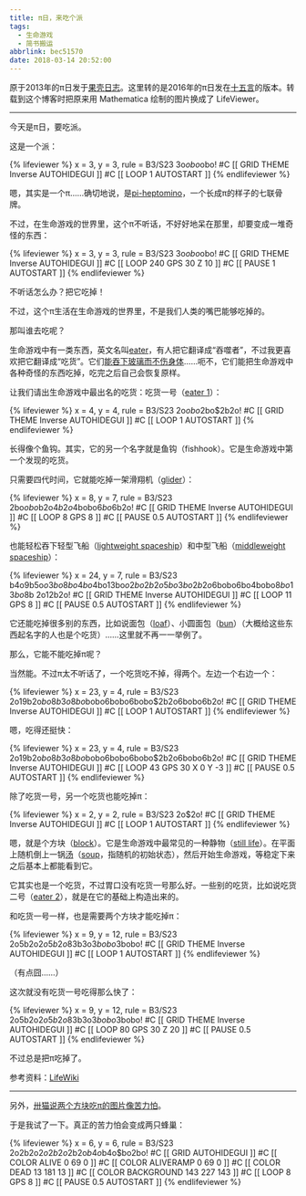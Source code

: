 ```yaml
---
title: π日，来吃个派
tags:
  - 生命游戏
  - 简书搬运
abbrlink: bec51570
date: 2018-03-14 20:52:00
---
```


原于2013年的π日发于[果壳日志](https://www.guokr.com/blog/440686/)。这里转的是2016年的π日发在[十五言](http://www.15yan.com/story/8PQQ46j2f0q/)的版本。转载到这个博客时把原来用 Mathematica 绘制的图片换成了 LifeViewer。

---

今天是π日，要吃派。

这是一个派：

{% lifeviewer %}
x = 3, y = 3, rule = B3/S23
3o$obo$obo!
#C [[ GRID THEME Inverse AUTOHIDEGUI ]]
#C [[ LOOP 1 AUTOSTART ]]
{% endlifeviewer %}

<!-- more -->

嗯，其实是一个π……确切地说，是[pi-heptomino](http://www.conwaylife.com/wiki/Pi)，一个长成π的样子的七联骨牌。

不过，在生命游戏的世界里，这个π不听话，不好好地呆在那里，却要变成一堆奇怪的东西：

{% lifeviewer %}
x = 3, y = 3, rule = B3/S23
3o$obo$obo!
#C [[ GRID THEME Inverse AUTOHIDEGUI ]]
#C [[ LOOP 240 GPS 30 Z 10 ]]
#C [[ PAUSE 1 AUTOSTART ]]
{% endlifeviewer %}

不听话怎么办？把它吃掉！

不过，这个π生活在生命游戏的世界里，不是我们人类的嘴巴能够吃掉的。

那叫谁去吃呢？

生命游戏中有一类东西，英文名叫[eater](http://www.conwaylife.com/wiki/Eater)，有人把它翻译成“吞噬者”，不过我更喜欢把它翻译成“吃货”。它们[能吞下玻璃而不伤身体](https://en.wikipedia.org/wiki/I_Can_Eat_Glass)……呃不，它们能把生命游戏中各种奇怪的东西吃掉，吃完之后自己会恢复原样。

让我们请出生命游戏中最出名的吃货：吃货一号（[eater 1](https://en.wikipedia.org/wiki/I_Can_Eat_Glass)）：

{% lifeviewer %}
x = 4, y = 4, rule = B3/S23
2o$obo$2bo$2b2o!
#C [[ GRID THEME Inverse AUTOHIDEGUI ]]
#C [[ LOOP 1 AUTOSTART ]]
{% endlifeviewer %}

长得像个鱼钩。其实，它的另一个名字就是鱼钩（fishhook）。它是生命游戏中第一个发现的吃货。

只需要四代时间，它就能吃掉一架滑翔机（[glider](http://www.conwaylife.com/wiki/Glider)）：

{% lifeviewer %}
x = 8, y = 7, rule = B3/S23
2bo$obo$b2o$4b2o$4bobo$6bo$6b2o!
#C [[ GRID THEME Inverse AUTOHIDEGUI ]]
#C [[ LOOP 8 GPS 8 ]]
#C [[ PAUSE 0.5 AUTOSTART ]]
{% endlifeviewer %}

也能轻松吞下轻型飞船（[lightweight spaceship](http://www.conwaylife.com/wiki/LWSS)）和中型飞船（[middleweight spaceship](http://www.conwaylife.com/wiki/Middleweight_spaceship)）：

{% lifeviewer %}
x = 24, y = 7, rule = B3/S23
b4o9b5o$o3bo8bo4bo$4bo13bo$o2bo2b2o5bo3bo2b2o$6bobo6bo4bobo$8bo13bo$8b
2o12b2o!
#C [[ GRID THEME Inverse AUTOHIDEGUI ]]
#C [[ LOOP 11 GPS 8 ]]
#C [[ PAUSE 0.5 AUTOSTART ]]
{% endlifeviewer %}

它还能吃掉很多别的东西，比如说面包（[loaf](http://www.conwaylife.com/wiki/Loaf)）、小圆面包（[bun](http://www.conwaylife.com/wiki/Bun)）（大概给这些东西起名字的人也是个吃货）……这里就不再一一举例了。

那么，它能不能吃掉π呢？

当然能。不过π太不听话了，一个吃货吃不掉，得两个。左边一个右边一个：

{% lifeviewer %}
x = 23, y = 4, rule = B3/S23
2o19b2o$bo8b3o8bo$bobo6bobo6bobo$2b2o6bobo6b2o!
#C [[ GRID THEME Inverse AUTOHIDEGUI ]]
#C [[ LOOP 1 AUTOSTART ]]
{% endlifeviewer %}

嗯，吃得还挺快：

{% lifeviewer %}
x = 23, y = 4, rule = B3/S23
2o19b2o$bo8b3o8bo$bobo6bobo6bobo$2b2o6bobo6b2o!
#C [[ GRID THEME Inverse AUTOHIDEGUI ]]
#C [[ LOOP 43 GPS 30 X 0 Y -3 ]]
#C [[ PAUSE 0.5 AUTOSTART ]]
{% endlifeviewer %}

除了吃货一号，另一个吃货也能吃掉π：

{% lifeviewer %}
x = 2, y = 2, rule = B3/S23
2o$2o!
#C [[ GRID THEME Inverse AUTOHIDEGUI ]]
#C [[ LOOP 1 AUTOSTART ]]
{% endlifeviewer %}

嗯，就是个方块（[block](http://www.conwaylife.com/wiki/Block)）。它是生命游戏中最常见的一种静物（[still life](http://www.conwaylife.com/wiki/Still_life)）。在平面上随机倒上一锅[汤](http://www.guokr.com/post/655824/)（[soup](http://www.conwaylife.com/wiki/Soup)，指随机的初始状态），然后开始生命游戏，等稳定下来之后基本上都能看到它。

它其实也是一个吃货，不过胃口没有吃货一号那么好。一些别的吃货，比如说吃货二号（[eater 2](http://www.conwaylife.com/wiki/Eater_2)），就是在它的基础上构造出来的。

和吃货一号一样，也是需要两个方块才能吃掉π：

{% lifeviewer %}
x = 9, y = 12, rule = B3/S23
2o5b2o$2o5b2o8$3b3o$3bobo$3bobo!
#C [[ GRID THEME Inverse AUTOHIDEGUI ]]
#C [[ LOOP 1 AUTOSTART ]]
{% endlifeviewer %}

（有点囧……）

这次就没有吃货一号吃得那么快了：

{% lifeviewer %}
x = 9, y = 12, rule = B3/S23
2o5b2o$2o5b2o8$3b3o$3bobo$3bobo!
#C [[ GRID THEME Inverse AUTOHIDEGUI ]]
#C [[ LOOP 80 GPS 30 Z 20 ]]
#C [[ PAUSE 0.5 AUTOSTART ]]
{% endlifeviewer %}

不过总是把π吃掉了。

参考资料：[LifeWiki](http://www.conwaylife.com/wiki/Main_Page)

---

另外，[卅猫说两个方块吃π的图片像苦力怕](https://www.guokr.com/post/668449/#6253283)。

于是我试了一下。真正的苦力怕会变成两只蜂巢：

<!-- ![苦力怕](http://upload-images.jianshu.io/upload_images/1770625-47a49a7b7c2e914f..jpg!content?imageMogr2/auto-orient/strip) -->

{% lifeviewer %}
x = 6, y = 6, rule = B3/S23
2o2b2o$2o2b2o$2b2o$b4o$b4o$bo2bo!
#C [[ GRID AUTOHIDEGUI ]]
#C [[ COLOR ALIVE 0 69 0 ]]
#C [[ COLOR ALIVERAMP 0 69 0 ]]
#C [[ COLOR DEAD 13 181 13 ]]
#C [[ COLOR BACKGROUND 143 227 143 ]]
#C [[ LOOP 8 GPS 8 ]]
#C [[ PAUSE 0.5 AUTOSTART ]]
{% endlifeviewer %}


